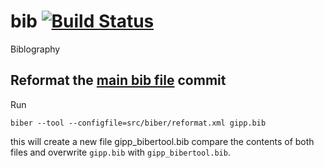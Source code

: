 # bib [![Build Status](https://travis-ci.com/ag-gipp/bib.svg?branch=master)](https://travis-ci.com/ag-gipp/bib)
Biblography

## Reformat the [main bib file](gipp.bib) commit
Run
```
biber --tool --configfile=src/biber/reformat.xml gipp.bib
```
this will create a new file
gipp_bibertool.bib
compare the contents of both files and overwrite `gipp.bib` with
`gipp_bibertool.bib`.
